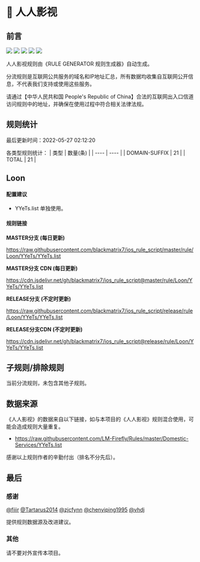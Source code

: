# 🧸 人人影视

## 前言

![](https://shields.io/badge/-移除重复规则-ff69b4) ![](https://shields.io/badge/-DOMAIN与DOMAIN--SUFFIX合并-green) ![](https://shields.io/badge/-DOMAIN--SUFFIX间合并-critical) ![](https://shields.io/badge/-DOMAIN--SUFFIX与DOMAIN--KEYWORD合并-blue) ![](https://shields.io/badge/-IP--CIDR(6)合并-blueviolet) 

人人影视规则由《RULE GENERATOR 规则生成器》自动生成。

分流规则是互联网公共服务的域名和IP地址汇总，所有数据均收集自互联网公开信息，不代表我们支持或使用这些服务。

请通过【中华人民共和国 People's Republic of China】合法的互联网出入口信道访问规则中的地址，并确保在使用过程中符合相关法律法规。

## 规则统计

最后更新时间：2022-05-27 02:12:20

各类型规则统计：
| 类型 | 数量(条)  | 
| ---- | ----  |
| DOMAIN-SUFFIX | 21  | 
| TOTAL | 21  | 


## Loon 

#### 配置建议
- YYeTs.list 单独使用。

#### 规则链接
**MASTER分支 (每日更新)**

https://raw.githubusercontent.com/blackmatrix7/ios_rule_script/master/rule/Loon/YYeTs/YYeTs.list

**MASTER分支 CDN (每日更新)**

https://cdn.jsdelivr.net/gh/blackmatrix7/ios_rule_script@master/rule/Loon/YYeTs/YYeTs.list

**RELEASE分支 (不定时更新)**

https://raw.githubusercontent.com/blackmatrix7/ios_rule_script/release/rule/Loon/YYeTs/YYeTs.list

**RELEASE分支CDN (不定时更新)**

https://cdn.jsdelivr.net/gh/blackmatrix7/ios_rule_script@release/rule/Loon/YYeTs/YYeTs.list

## 子规则/排除规则


当前分流规则，未包含其他子规则。

## 数据来源

《人人影视》的数据来自以下链接，如与本项目的《人人影视》规则混合使用，可能会造成规则大量重复。

- https://raw.githubusercontent.com/LM-Firefly/Rules/master/Domestic-Services/YYeTs.list


感谢以上规则作者的辛勤付出（排名不分先后）。

## 最后

### 感谢

[@fiiir](https://github.com/fiiir) [@Tartarus2014](https://github.com/Tartarus2014) [@zjcfynn](https://github.com/zjcfynn) [@chenyiping1995](https://github.com/chenyiping1995) [@vhdj](https://github.com/vhdj)

提供规则数据源及改进建议。

### 其他

请不要对外宣传本项目。